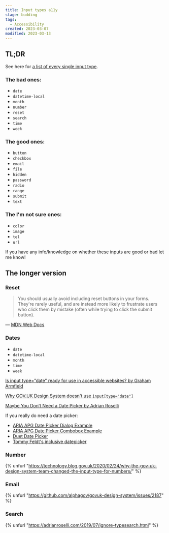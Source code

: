 ```yaml
---
title: Input types a11y
stage: budding
tags:
  - Accessibility
created: 2023-03-07
modified: 2023-03-13
---
```


## TL;DR

See here for [a list of every single input type](https://developer.mozilla.org/en-US/docs/Web/HTML/Element/input#input_types).

### The bad ones:

- `date`
- `datetime-local`
- `month`
- `number`
- `reset`
- `search`
- `time`
- `week`

### The good ones:

- `button`
- `checkbox`
- `email`
- `file`
- `hidden`
- `password`
- `radio`
- `range`
- `submit`
- `text`

### The I'm not sure ones:

- `color`
- `image`
- `tel`
- `url`

If you have any info/knowledge on whether these inputs are good or bad let me know!

## The longer version

### Reset

> You should usually avoid including reset buttons in your forms. They're rarely useful, and are instead more likely to frustrate users who click them by mistake (often while trying to click the submit button).

— [MDN Web Docs](https://developer.mozilla.org/en-US/docs/Web/HTML/Element/input/reset)

### Dates

- `date`
- `datetime-local`
- `month`
- `time`
- `week`

[Is input type=”date” ready for use in accessible websites? by Graham Armfield](https://www.hassellinclusion.com/blog/input-type-date-ready-for-use/)

[Why GOV.UK Design System doesn't use `input[type="date"]`](https://github.com/alphagov/govuk-design-system-backlog/issues/43#issuecomment-1160139594)

[Maybe You Don’t Need a Date Picker by Adrian Roselli](https://adrianroselli.com/2019/07/maybe-you-dont-need-a-date-picker.html)

If you really do need a date picker:

- [ARIA APG Date Picker Dialog Example](https://www.w3.org/WAI/ARIA/apg/patterns/dialog-modal/examples/datepicker-dialog/)
- [ARIA APG Date Picker Combobox Example](https://www.w3.org/WAI/ARIA/apg/patterns/combobox/examples/combobox-datepicker/)
- [Duet Date Picker](https://github.com/duetds/date-picker)
- [Tommy Feldt's inclusive datepicker](https://github.com/fymmot/inclusive-dates)

### Number

{% unfurl "https://technology.blog.gov.uk/2020/02/24/why-the-gov-uk-design-system-team-changed-the-input-type-for-numbers/" %}

### Email

{% unfurl "https://github.com/alphagov/govuk-design-system/issues/2187" %}

### Search

{% unfurl "https://adrianroselli.com/2019/07/ignore-typesearch.html" %}

